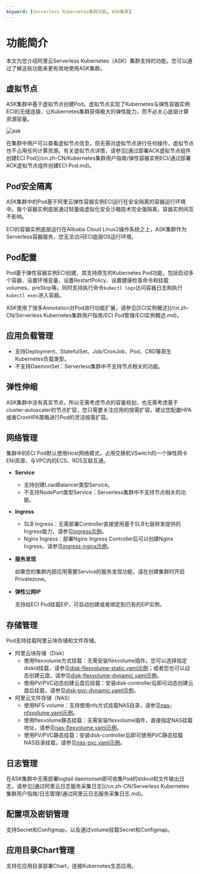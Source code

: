 ```yaml
---
keyword: [Serverless Kubernetes集群功能, ASK集群]
---
```


# 功能简介

本文为您介绍阿里云Serverless Kubernetes（ASK）集群支持的功能。您可以通过了解这些功能来更有效地使用ASK集群。

## 虚拟节点

ASK集群中基于虚拟节点创建Pod。虚拟节点实现了Kubernetes与弹性容器实例ECI的无缝连接，让Kubernetes集群获得极大的弹性能力，而不必关心底层计算资源容量。

![ask](https://static-aliyun-doc.oss-accelerate.aliyuncs.com/assets/img/zh-CN/8448649951/p86903.png)

在集群中用户可以查看虚拟节点信息，但无需对虚拟节点进行任何操作，虚拟节点也不占用任何计算资源。有关虚拟节点详情，请参见[通过部署ACK虚拟节点组件创建ECI Pod](/cn.zh-CN/Kubernetes集群用户指南/弹性容器实例ECI/通过部署ACK虚拟节点组件创建ECI Pod.md)。

## Pod安全隔离

ASK集群中的Pod基于阿里云弹性容器实例ECI运行在安全隔离的容器运行环境中。每个容器实例底层通过轻量级虚拟化安全沙箱技术完全强隔离，容器实例间互不影响。

ECI的容器实例底层运行在Alibaba Cloud Linux2操作系统之上，ASK集群作为Serverless容器服务，您无法访问ECI底层OS运行环境。

## Pod配置

Pod基于弹性容器实例ECI创建，其支持原生的Kubernetes Pod功能，包括启动多个容器、设置环境变量、设置RestartPolicy、设置健康检查命令和挂载volumes、preStop等。同时支持执行命令`kubectl logs`访问容器日志和执行`kubectl exec`进入容器。

ASK使用了很多Annotation对Pod进行功能扩展，请参见[ECI实例概述](/cn.zh-CN/Serverless Kubernetes集群用户指南/ECI Pod管理/ECI实例概述.md)。

## 应用负载管理

-   支持Deployment、StatefulSet、Job/CronJob、Pod、CRD等原生Kubernetes负载类型。
-   不支持DaemonSet：Serverless集群中不支持节点相关的功能。

## 弹性伸缩

ASK集群中没有真实节点，所以无需考虑节点的容量规划，也无需考虑基于cluster-autoscaler的节点扩容，您只需要关注应用的按需扩容。建议您配置HPA或者CronHPA策略进行Pod的灵活按需扩容。

## 网络管理

集群中的ECI Pod默认使用Host网络模式，占用交换机VSwitch的一个弹性网卡ENI资源，与VPC内的ECS、RDS互联互通。

-   **Service**
    -   支持创建LoadBalancer类型Service。
    -   不支持NodePort类型Service：Serverless集群中不支持节点相关的功能。
-   **Ingress**
    -   SLB Ingress：无需部署Controller直接使用基于SLB七层转发提供的Ingress能力，请参见[ingress示例](https://github.com/AliyunContainerService/serverless-k8s-examples/tree/master/ingress-alb)。
    -   Nginx Ingress：部署Nginx Ingress Controller后可以创建Nginx Ingress，请参见[ingress-nginx示例](https://github.com/AliyunContainerService/serverless-k8s-examples/tree/master/ingress-nginx)。
-   **服务发现**

    如果您的集群内部应用需要Service的服务发现功能，请在创建集群时开启Privatezone。

-   **弹性公网IP**

    支持给ECI Pod挂载EIP，可自动创建或者绑定到已有的EIP实例。


## 存储管理

Pod支持挂载阿里云块存储和文件存储。

-   阿里云块存储（Disk）
    -   使用flexvolume方式挂载：无需安装flexvolume插件。您可以选择指定diskId挂载，请参见[disk-flexvolume-static.yaml示例](https://github.com/AliyunContainerService/serverless-k8s-examples/blob/master/volumes/disk-flexvolume-static.yaml)；或者您也可以动态创建云盘，请参见[disk-flexvolume-dynamic.yaml示例](https://github.com/AliyunContainerService/serverless-k8s-examples/blob/master/volumes/disk-flexvolume-dynamic.yaml)。
    -   使用PV/PVC动态创建云盘后挂载：安装disk-controller后即可动态创建云盘后挂载，请参见[disk-pvc-dynamic.yaml示例](https://github.com/AliyunContainerService/serverless-k8s-examples/blob/master/volumes/disk-pvc-dynamic.yaml)。
-   阿里云文件存储（NAS）
    -   使用NFS volume：支持使用nfs方式挂载NAS目录，请参见[nas-nfsvolume.yaml示例](https://github.com/AliyunContainerService/serverless-k8s-examples/blob/master/volumes/nas-nfsvolume.yaml)。
    -   使用flexvolume静态挂载：无需安装flexvolume插件，直接指定NAS挂载地址，请参见[nas-flexvolume.yaml示例](https://github.com/AliyunContainerService/serverless-k8s-examples/blob/master/volumes/nas-flexvolume.yaml)。
    -   使用PV/PVC静态挂载：安装disk-controller后即可使用PVC静态挂载NAS目录挂载，请参见[nas-pvc.yaml示例](https://github.com/AliyunContainerService/serverless-k8s-examples/blob/master/volumes/nas-pvc.yaml)。

## 日志管理

在ASK集群中无需部署logtail daemonset即可收集Pod的stdout和文件输出日志，请参见[通过阿里云日志服务采集日志](/cn.zh-CN/Serverless Kubernetes集群用户指南/日志管理/通过阿里云日志服务采集日志.md)。

## 配置项及密钥管理

支持Secret和Configmap，以及通过volume挂载Secret和Configmap。

## 应用目录Chart管理

支持在应用目录部署Chart，连接Kubernetes生态应用。

